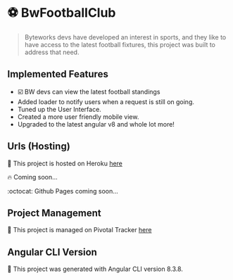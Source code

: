 # :soccer: BwFootballClub

> Byteworks devs have developed an interest in sports, and they like to have access to the latest football fixtures, this project was built to address that need.

## Implemented Features

- :ballot_box_with_check: BW devs can view the latest football standings
- Added loader to notify users when a request is still on going.
- Tuned up the User Interface.
- Created a more user friendly mobile view.
- Upgraded to the latest angular v8 and whole lot more!

## Urls (Hosting)

:gem: This project is hosted on Heroku [here](https://byteworks-football.herokuapp.com/)

:fire: Coming soon...

:octocat: Github Pages coming soon...

## Project Management

:briefcase: This project is managed on Pivotal Tracker [here](https://www.pivotaltracker.com/n/projects/2403959)

## Angular CLI Version

:heart_decoration: This project was generated with Angular CLI version 8.3.8.
